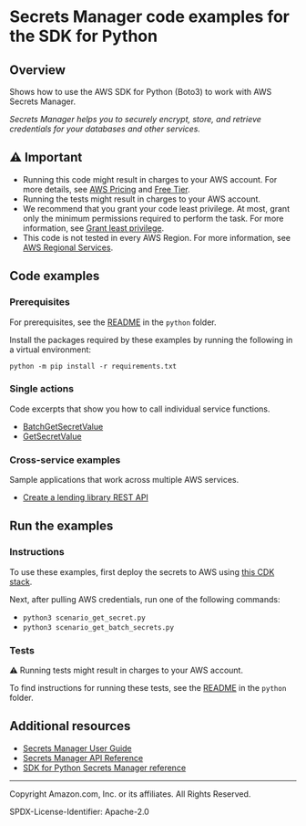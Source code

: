 # Secrets Manager code examples for the SDK for Python

## Overview

Shows how to use the AWS SDK for Python (Boto3) to work with AWS Secrets Manager.

<!--custom.overview.start-->
<!--custom.overview.end-->

_Secrets Manager helps you to securely encrypt, store, and retrieve credentials for your databases and other services._

## ⚠ Important

* Running this code might result in charges to your AWS account. For more details, see [AWS Pricing](https://aws.amazon.com/pricing/) and [Free Tier](https://aws.amazon.com/free/).
* Running the tests might result in charges to your AWS account.
* We recommend that you grant your code least privilege. At most, grant only the minimum permissions required to perform the task. For more information, see [Grant least privilege](https://docs.aws.amazon.com/IAM/latest/UserGuide/best-practices.html#grant-least-privilege).
* This code is not tested in every AWS Region. For more information, see [AWS Regional Services](https://aws.amazon.com/about-aws/global-infrastructure/regional-product-services).

<!--custom.important.start-->
<!--custom.important.end-->

## Code examples

### Prerequisites

For prerequisites, see the [README](../../README.md#Prerequisites) in the `python` folder.

Install the packages required by these examples by running the following in a virtual environment:

```
python -m pip install -r requirements.txt
```

<!--custom.prerequisites.start-->
<!--custom.prerequisites.end-->

### Single actions

Code excerpts that show you how to call individual service functions.

- [BatchGetSecretValue](batch_get_secret_value.py#L17)
- [GetSecretValue](get_secret_value.py#L16)

### Cross-service examples

Sample applications that work across multiple AWS services.

- [Create a lending library REST API](../../cross_service/aurora_rest_lending_library)


<!--custom.examples.start-->
<!--custom.examples.end-->

## Run the examples

### Instructions


<!--custom.instructions.start-->
To use these examples, first deploy the secrets to AWS using [this CDK stack](../../../resources/cdk/secrets-manager).

Next, after pulling AWS credentials, run one of the following commands:
* `python3 scenario_get_secret.py`
* `python3 scenario_get_batch_secrets.py`
<!--custom.instructions.end-->



### Tests

⚠ Running tests might result in charges to your AWS account.


To find instructions for running these tests, see the [README](../../README.md#Tests)
in the `python` folder.



<!--custom.tests.start-->
<!--custom.tests.end-->

## Additional resources

- [Secrets Manager User Guide](https://docs.aws.amazon.com/secretsmanager/latest/userguide/intro.html)
- [Secrets Manager API Reference](https://docs.aws.amazon.com/secretsmanager/latest/apireference/Welcome.html)
- [SDK for Python Secrets Manager reference](https://boto3.amazonaws.com/v1/documentation/api/latest/reference/services/secretsmanager.html)

<!--custom.resources.start-->
<!--custom.resources.end-->

---

Copyright Amazon.com, Inc. or its affiliates. All Rights Reserved.

SPDX-License-Identifier: Apache-2.0
